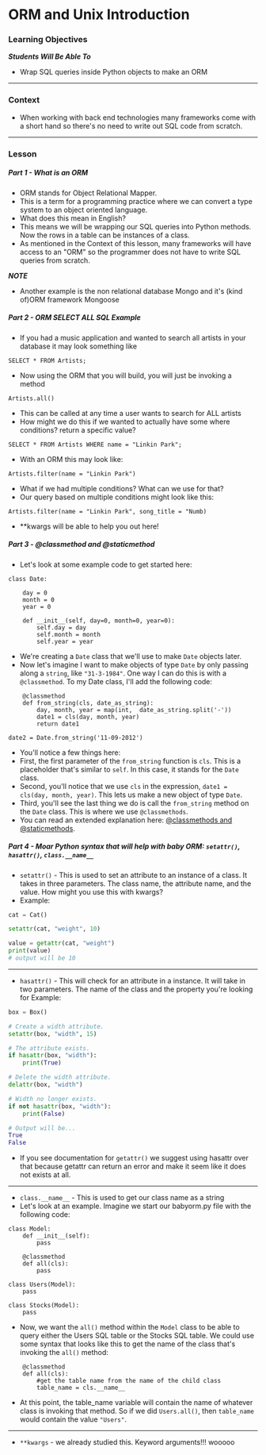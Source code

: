 # ORM and Unix Introduction

### Learning Objectives
***Students Will Be Able To***

* Wrap SQL queries inside Python objects to make an ORM

---
### Context

* When working with back end technologies many frameworks come with a short hand so there's no need to write out SQL code from scratch.

---
### Lesson

##### Part 1 - What is an ORM

* ORM stands for Object Relational Mapper.
* This is a term for a programming practice where we can convert a type system to an object oriented language.
* What does this mean in English?
* This means we will be wrapping our SQL queries into Python methods. Now the rows in a table can be instances of a class.
* As mentioned in the Context of this lesson, many frameworks will have access to an "ORM" so the programmer does not have to write SQL queries from scratch.

***NOTE***

* Another example is the non relational database Mongo and it's (kind of)ORM framework Mongoose

##### Part 2 - ORM SELECT ALL SQL Example

* If you had a music application and wanted to search all artists in your database it may look something like

```
SELECT * FROM Artists;
```
* Now using the ORM that you will build, you will just be invoking a method

```
Artists.all()
```
* This can be called at any time a user wants to search for ALL artists
* How might we do this if we wanted to actually have some where conditions? return a specific value?

```
SELECT * FROM Artists WHERE name = "Linkin Park";
```
* With an ORM this may look like:

```
Artists.filter(name = "Linkin Park")
```
* What if we had multiple conditions? What can we use for that?
* Our query based on multiple conditions might look like this:
```
Artists.filter(name = "Linkin Park", song_title = "Numb)
```
* **kwargs will be able to help you out here!

##### Part 3 - @classmethod and @staticmethod

* Let's look at some example code to get started here:
```
class Date:

    day = 0
    month = 0
    year = 0

    def __init__(self, day=0, month=0, year=0):
        self.day = day
        self.month = month
        self.year = year
```
* We're creating a `Date` class that we'll use to make `Date` objects later.
* Now let's imagine I want to make objects of type `Date` by only passing along a `string`, like `"31-3-1984"`. One way I can do this is with a `@classmethod`. To my Date class, I'll add the following code:
```
    @classmethod
    def from_string(cls, date_as_string):
        day, month, year = map(int,  date_as_string.split('-'))
        date1 = cls(day, month, year)
        return date1

date2 = Date.from_string('11-09-2012')
```
* You'll notice a few things here:
* First, the first parameter of the `from_string` function is `cls`. This is a placeholder that's similar to `self`. In this case, it stands for the `Date` class.
* Second, you'll notice that we use `cls` in the expression, `date1 = cls(day, month, year)`. This lets us make a new object of type `Date`.
* Third, you'll see the last thing we do is call the `from_string` method on the `Date` class. This is where we use `@classmethods`.
* You can read an extended explanation here: [@classmethods and @staticmethods](http://stackoverflow.com/questions/12179271/python-classmethod-and-staticmethod-for-beginner).

##### Part 4 - Moar Python syntax that will help with baby ORM: `setattr()`, `hasattr()`, `class.__name__`
* `setattr()` - This is used to set an attribute to an instance of a class. It takes in three parameters. The class name, the attribute name, and the value. How might you use this with kwargs?
* Example:
```python
cat = Cat()

setattr(cat, "weight", 10)

value = getattr(cat, "weight")
print(value)
# output will be 10
```
----------
* `hasattr()` - This will check for an attribute in a instance. It will take in two parameters. The name of the class and the property you're looking for
Example:
```python
box = Box()

# Create a width attribute.
setattr(box, "width", 15)

# The attribute exists.
if hasattr(box, "width"):
    print(True)

# Delete the width attribute.
delattr(box, "width")

# Width no longer exists.
if not hasattr(box, "width"):
    print(False)

# Output will be...
True
False
```
* If you see documentation for `getattr()` we suggest using hasattr over that because getattr can return an error and make it seem like it does not exists at all.

----------
* `class.__name__` - This is used to get our class name as a string
* Let's look at an example. Imagine we start our babyorm.py file with the following code:
```
class Model:
    def __init__(self):
        pass

    @classmethod
    def all(cls):
        pass

class Users(Model):
    pass

class Stocks(Model):
    pass
```
* Now, we want the `all()` method within the `Model` class to be able to query either the Users SQL table or the Stocks SQL table. We could use some syntax that looks like this to get the name of the class that's invoking the `all()` method:
```
    @classmethod
    def all(cls):
        #get the table name from the name of the child class
        table_name = cls.__name__
```
* At this point, the table_name variable will contain the name of whatever class is invoking that method. So if we did `Users.all()`, then `table_name` would contain the value `"Users"`.


----------
* `**kwargs` - we already studied this. Keyword arguments!!! wooooo
